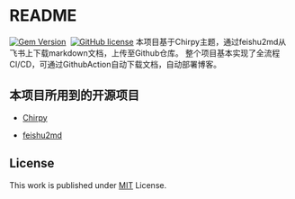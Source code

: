 # README
[![Gem Version](https://img.shields.io/gem/v/jekyll-theme-chirpy)][gem]&nbsp;
[![GitHub license](https://img.shields.io/github/license/cotes2020/chirpy-starter.svg?color=blue)][mit]
本项目基于Chirpy主题，通过feishu2md从飞书上下载markdown文档，上传至Github仓库。
整个项目基本实现了全流程CI/CD，可通过GithubAction自动下载文档，自动部署博客。

## 本项目所用到的开源项目

- [Chirpy](https://github.com/cotes2020/jekyll-theme-chirpy/wiki)

- [feishu2md](https://github.com/Wsine/feishu2md)

## License

This work is published under [MIT][mit] License.

[gem]: https://rubygems.org/gems/jekyll-theme-chirpy
[chirpy]: https://github.com/cotes2020/jekyll-theme-chirpy/
[CD]: https://en.wikipedia.org/wiki/Continuous_deployment
[mit]: https://github.com/cotes2020/chirpy-starter/blob/master/LICENSE
